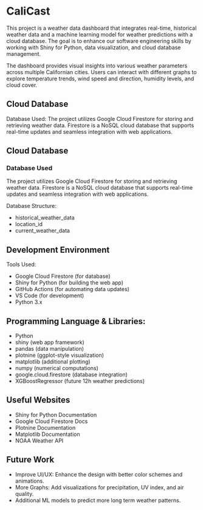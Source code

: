 # CaliCast
This project is a weather data dashboard that integrates real-time, historical weather data and a machine learning model for weather predictions with a cloud database. The goal is to enhance our software engineering skills by working with Shiny for Python, data visualization, and cloud database management.

The dashboard provides visual insights into various weather parameters across multiple Californian cities. Users can interact with different graphs to explore temperature trends, wind speed and direction, humidity levels, and cloud cover.


## Cloud Database
Database Used:
The project utilizes Google Cloud Firestore for storing and retrieving weather data. Firestore is a NoSQL cloud database that supports real-time updates and seamless integration with web applications.

## Cloud Database

### Database Used

The project utilizes Google Cloud Firestore for storing and retrieving weather data. Firestore is a NoSQL cloud database that supports real-time updates and seamless integration with web applications.

Database Structure:
* historical_weather_data
* location_id
* current_weather_data
## Development Environment
Tools Used:
* Google Cloud Firestore (for database)
* Shiny for Python (for building the web app)
* GitHub Actions (for automating data updates)
* VS Code (for development)
* Python 3.x

## Programming Language & Libraries:
* Python
* shiny (web app framework)
* pandas (data manipulation)
* plotnine (ggplot-style visualization)
* matplotlib (additional plotting)
* numpy (numerical computations)
* google.cloud.firestore (database integration)
* XGBoostRegressor (future 12h weather predictions)

## Useful Websites
* Shiny for Python Documentation
* Google Cloud Firestore Docs
* Plotnine Documentation
* Matplotlib Documentation
* NOAA Weather API

## Future Work
* Improve UI/UX: Enhance the design with better color schemes and animations.
* More Graphs: Add visualizations for precipitation, UV index, and air quality.
* Additional ML models to predict more long term weather patterns.

